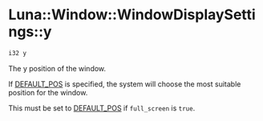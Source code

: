# Luna::Window::WindowDisplaySettings::y

```c++
i32 y
```

The y position of the window. 

If [DEFAULT_POS](group___window_1ga215ec580a3acb85974aebe2346066319.md) is specified, the system will choose the most suitable position for the window.

This must be set to [DEFAULT_POS](group___window_1ga215ec580a3acb85974aebe2346066319.md) if `full_screen` is `true`. 

